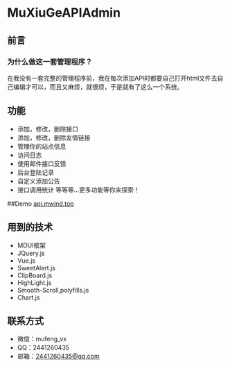 # MuXiuGeAPIAdmin
## 前言
### 为什么做这一套管理程序？
在我没有一套完整的管理程序前，我在每次添加API时都要自己打开html文件去自己编辑才可以，而且又麻烦，就很烦，于是就有了这么一个系统。

## 功能
+ 添加，修改，删除接口
+ 添加，修改，删除友情链接
+ 管理你的站点信息
+ 访问日志
+ 使用邮件接口反馈
+ 后台登陆记录
+ 自定义添加公告
+ 接口调用统计
等等等...更多功能等你来探索！

##Demo
[api.mwind.top](https://api.mwind.top)

## 用到的技术
+ MDUI框架
+ JQuery.js
+ Vue.js
+ SweetAlert.js
+ ClipBoard.js
+ HighLight.js
+ Smooth-Scroll,polyfills.js
+ Chart.js

## 联系方式
+ 微信：mufeng_vx
+ QQ：2441260435
+ 邮箱：2441260435@qq.com
